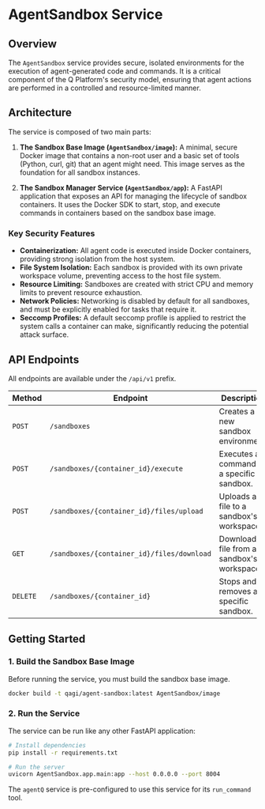 # AgentSandbox Service

## Overview

The `AgentSandbox` service provides secure, isolated environments for the execution of agent-generated code and commands. It is a critical component of the Q Platform's security model, ensuring that agent actions are performed in a controlled and resource-limited manner.

## Architecture

The service is composed of two main parts:

1.  **The Sandbox Base Image (`AgentSandbox/image`):** A minimal, secure Docker image that contains a non-root user and a basic set of tools (Python, curl, git) that an agent might need. This image serves as the foundation for all sandbox instances.

2.  **The Sandbox Manager Service (`AgentSandbox/app`):** A FastAPI application that exposes an API for managing the lifecycle of sandbox containers. It uses the Docker SDK to start, stop, and execute commands in containers based on the sandbox base image.

### Key Security Features

-   **Containerization:** All agent code is executed inside Docker containers, providing strong isolation from the host system.
-   **File System Isolation:** Each sandbox is provided with its own private workspace volume, preventing access to the host file system.
-   **Resource Limiting:** Sandboxes are created with strict CPU and memory limits to prevent resource exhaustion.
-   **Network Policies:** Networking is disabled by default for all sandboxes, and must be explicitly enabled for tasks that require it.
-   **Seccomp Profiles:** A default seccomp profile is applied to restrict the system calls a container can make, significantly reducing the potential attack surface.

## API Endpoints

All endpoints are available under the `/api/v1` prefix.

| Method | Endpoint                             | Description                                  |
|--------|--------------------------------------|----------------------------------------------|
| `POST` | `/sandboxes`                         | Creates a new sandbox environment.           |
| `POST` | `/sandboxes/{container_id}/execute`  | Executes a command in a specific sandbox.    |
| `POST` | `/sandboxes/{container_id}/files/upload` | Uploads a file to a sandbox's workspace.   |
| `GET`  | `/sandboxes/{container_id}/files/download`| Downloads a file from a sandbox's workspace.|
| `DELETE`| `/sandboxes/{container_id}`          | Stops and removes a specific sandbox.        |

## Getting Started

### 1. Build the Sandbox Base Image

Before running the service, you must build the sandbox base image.

```bash
docker build -t qagi/agent-sandbox:latest AgentSandbox/image
```

### 2. Run the Service

The service can be run like any other FastAPI application:

```bash
# Install dependencies
pip install -r requirements.txt

# Run the server
uvicorn AgentSandbox.app.main:app --host 0.0.0.0 --port 8004
```

The `agentQ` service is pre-configured to use this service for its `run_command` tool.
